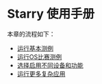 # Starry 使用手册

本章的流程如下：

- [运行基本测例](ch03-01.md)
- [运行OS比赛测例](ch03-02.md)
- [选择启用不同设备和功能](ch03-03.md)
- [运行更多复杂应用](ch03-04.md)
